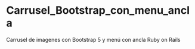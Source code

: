 # Carrusel_Bootstrap_con_menu_ancla
Carrusel de imagenes con Bootstrap 5 y menú con ancla Ruby on Rails
